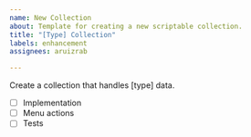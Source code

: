 ```yaml
---
name: New Collection
about: Template for creating a new scriptable collection.
title: "[Type] Collection"
labels: enhancement
assignees: aruizrab

---
```


Create a collection that handles [type] data.

- [ ] Implementation
- [ ] Menu actions
- [ ] Tests

